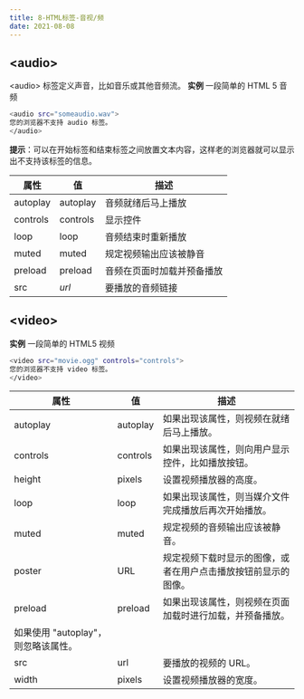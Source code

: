 ```yaml
---
title: 8-HTML标签-音视/频
date: 2021-08-08
---
```


## &lt;audio&gt;
&lt;audio&gt; 标签定义声音，比如音乐或其他音频流。
**实例**
一段简单的 HTML 5 音频
``` bash
<audio src="someaudio.wav">
您的浏览器不支持 audio 标签。
</audio>
```
**提示**：可以在开始标签和结束标签之间放置文本内容，这样老的浏览器就可以显示出不支持该标签的信息。

| 属性 | 值 | 描述 |
| --- | --- | --- |
| autoplay | autoplay | 音频就绪后马上播放 |
| controls | controls | 显示控件 |
| loop | loop | 音频结束时重新播放 |
| muted | muted | 规定视频输出应该被静音 |
| preload | preload | 音频在页面时加载并预备播放 |
| src | *url* | 要播放的音频链接 |


## &lt;video&gt;
**实例**
一段简单的 HTML5 视频
``` bash
<video src="movie.ogg" controls="controls">
您的浏览器不支持 video 标签。
</video>
```

| 属性 | 值 | 描述 |
| --- | --- | --- |
| autoplay | autoplay | 如果出现该属性，则视频在就绪后马上播放。 |
| controls | controls | 如果出现该属性，则向用户显示控件，比如播放按钮。 |
| height | pixels | 设置视频播放器的高度。 |
| loop | loop | 如果出现该属性，则当媒介文件完成播放后再次开始播放。 |
| muted | muted | 规定视频的音频输出应该被静音。 |
| poster | URL | 规定视频下载时显示的图像，或者在用户点击播放按钮前显示的图像。 |
| preload | preload | 如果出现该属性，则视频在页面加载时进行加载，并预备播放。
如果使用 "autoplay"，则忽略该属性。 |
| src | url | 要播放的视频的 URL。 |
| width | pixels | 设置视频播放器的宽度。 |













